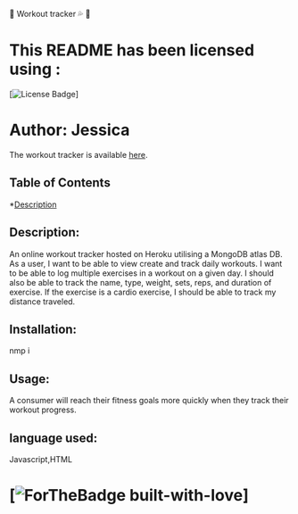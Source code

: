  :calendar: Workout tracker :sweat_drops: :muscle:
   # This README has been licensed using :
   [![License Badge](https://img.shields.io/static/v1?label=License&message=Unlicense&color=blue)]
    
# Author: Jessica

The workout tracker is available [here](https://workout-fitness-tracker-jess.herokuapp.com/?id=604df85a19b9ce001547befc).
        
 ## Table of Contents
 *[Description](#description)

 

 ## Description:
 An online workout tracker hosted on Heroku utilising a MongoDB atlas DB. As a user, I want to be able to view create and track daily workouts. I want to be able to log multiple exercises in a workout on a given day. I should also be able to track the name, type, weight, sets, reps, and duration of exercise. If the exercise is a cardio exercise, I should be able to track my distance traveled. 

 ## Installation:
 nmp i

 ## Usage:
 A consumer will reach their fitness goals more quickly when they track their workout progress.


     
 ## language used:
 Javascript,HTML

 # [![ForTheBadge built-with-love](https://ForTheBadge.com/images/badges/built-with-love.svg)]


        

